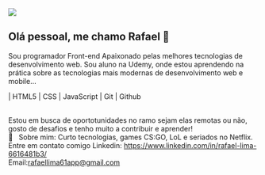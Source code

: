 <img width="auto" src="https://github.com/tgmarinho/tgmarinho/blob/master/banner.png">

## Olá pessoal, me chamo Rafael 👋
Sou programador Front-end Apaixonado pelas melhores tecnologias de desenvolvimento web.
Sou aluno na Udemy, onde estou aprendendo na prática sobre as tecnologias mais modernas de
desenvolvimento web e mobile...

| HTML5 | CSS | JavaScript | Git | Github 

<br>Estou em busca de oportotunidades no ramo sejam elas remotas ou não, gosto de desafios e tenho muito a contribuir e aprender!
<br> 💬  &nbsp; Sobre mim: Curto tecnologias, games CS:GO, LoL e seriados no Netflix.
<br>Entre em contato comigo Linkedin: https://www.linkedin.com/in/rafael-lima-6616481b3/ 
<br>Email:rafaellima61app@gmail.com
